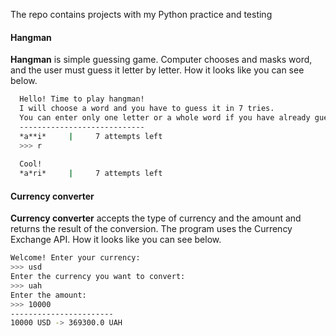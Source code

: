 The repo contains projects with my Python practice and testing

#### Hangman

**Hangman** is simple guessing game. Computer chooses and masks word, and the user must guess it letter by letter. How it looks like you can see below.

```sh
  Hello! Time to play hangman!
  I will choose a word and you have to guess it in 7 tries.
  You can enter only one letter or a whole word if you have already guessed it.
  ----------------------------
  *a**i*     |     7 attempts left
  >>> r
  
  Cool!
  *a*ri*     |     7 attempts left
 ```

#### Currency converter
**Currency converter** accepts the type of currency and the amount and returns the result of the conversion. The program uses the Currency Exchange API. How it looks like you can see below.

```sh
Welcome! Enter your currency:
>>> usd
Enter the currency you want to convert:
>>> uah
Enter the amount:
>>> 10000
-----------------------
10000 USD -> 369300.0 UAH
 ```
